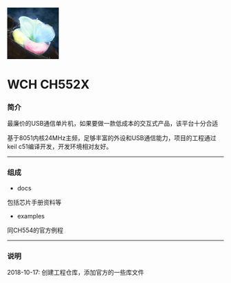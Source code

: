 ﻿[![sites](docs/mcuyun.png)](http://www.mcuyun.com)

# WCH CH552X

### 简介

最廉价的USB通信单片机，如果要做一款低成本的交互式产品，该平台十分合适

基于8051内核24MHz主频，足够丰富的外设和USB通信能力，项目的工程通过keil c51编译开发，开发环境相对友好。

---

### 组成

- docs

包括芯片手册资料等

- examples

同CH554的官方例程


---

### 说明

2018-10-17: 创建工程仓库，添加官方的一些库文件

